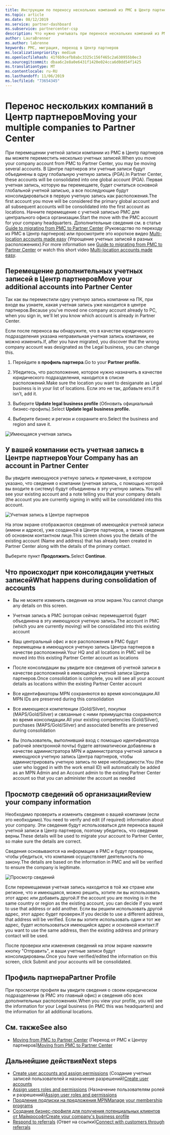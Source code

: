 ```yaml
---
title: Инструкции по переносу нескольких компаний из PMC в Центр партнеров | Центр партнеров
ms.topic: article
ms.date: 08/12/2019
ms.service: partner-dashboard
ms.subservice: partnercenter-csp
description: Что нужно учитывать при переносе нескольких компаний из PMC в Центр партнеров
author: LauraBrenner
ms.author: labrenne
keywords: PMC, миграция, переход в Центр партнеров
ms.localizationpriority: medium
ms.openlocfilehash: 41f6b9cefb8abc3325c156f465c2a630955b0ec3
ms.sourcegitcommit: dbaa6c2e8a0e6431f1420e024cca6d0dd54f1425
ms.translationtype: MT
ms.contentlocale: ru-RU
ms.lasthandoff: 11/06/2019
ms.locfileid: "73654345"
---
```

# <a name="moving-your-multiple-companies-to-partner-center"></a><span data-ttu-id="17782-104">Перенос нескольких компаний в Центр партнеров</span><span class="sxs-lookup"><span data-stu-id="17782-104">Moving your multiple companies to Partner Center</span></span>

<span data-ttu-id="17782-105">При перемещении учетной записи компании из PMC в Центр партнеров вы можете переместить несколько учетных записей.</span><span class="sxs-lookup"><span data-stu-id="17782-105">When you move your company account from PMC to Partner Center, you may be moving several accounts.</span></span> <span data-ttu-id="17782-106">В Центре партнеров эти учетные записи будут объединены в одну глобальную учетную запись (PGA).</span><span class="sxs-lookup"><span data-stu-id="17782-106">In Partner Center, these accounts will be consolidated into one global account (PGA).</span></span> <span data-ttu-id="17782-107">Первая учетная запись, которую вы перемещаете, будет считаться основной глобальной учетной записью, а все последующие будут консолидироваться в первую учетную запись как расположения.</span><span class="sxs-lookup"><span data-stu-id="17782-107">The first account you move will be considered the primary global account and all subsequent accounts will be consolidated into the first account as locations.</span></span> <span data-ttu-id="17782-108">Начните перемещение с учетной записью PMC для центрального офиса организации.</span><span class="sxs-lookup"><span data-stu-id="17782-108">Start the move with the PMC account for your company headquarters.</span></span> <span data-ttu-id="17782-109">Дополнительные сведения см. в статье [Guide to migrating from PMC to Partner Center](guide-to-migration.md) (Руководство по переходу из PMC в Центр партнеров) или просмотрите это короткое видео [Multi-location accounts made easy](https://vimeo.com/290335248) (Упрощение учетных записей в разных расположениях).</span><span class="sxs-lookup"><span data-stu-id="17782-109">For more information see [Guide to migrating from PMC to Partner Center](guide-to-migration.md) or watch this short video [Multi-location accounts made easy](https://vimeo.com/290335248).</span></span>

## <a name="move-your-additional-accounts-into-partner-center"></a><span data-ttu-id="17782-110">Перемещение дополнительных учетных записей в Центр партнеров</span><span class="sxs-lookup"><span data-stu-id="17782-110">Move your additional accounts into Partner Center</span></span> 

<span data-ttu-id="17782-111">Так как вы переместили одну учетную запись компании на ПК, при входе вы узнаете, какая учетная запись уже находится в центре партнеров.</span><span class="sxs-lookup"><span data-stu-id="17782-111">Because you've moved one company account already to PC, when you sign in, we'll let you know which account is already in Partner Center.</span></span> 


<span data-ttu-id="17782-112">Если после переноса вы обнаружите, что в качестве юридического подразделения указана неправильная учетная запись компании, ее можно изменить.</span><span class="sxs-lookup"><span data-stu-id="17782-112">If, after you have migrated, you discover that the wrong company account was designated as the Legal business, you can change this.</span></span>

1. <span data-ttu-id="17782-113">Перейдите в **профиль партнера**.</span><span class="sxs-lookup"><span data-stu-id="17782-113">Go to your **Partner profile.**</span></span>

2. <span data-ttu-id="17782-114">Убедитесь, что расположение, которое нужно назначить в качестве юридического подразделения, находится в списке расположений.</span><span class="sxs-lookup"><span data-stu-id="17782-114">Make sure the location you want to desiganate as Legal business is in your list of locations.</span></span> <span data-ttu-id="17782-115">Если это не так, добавьте его.</span><span class="sxs-lookup"><span data-stu-id="17782-115">If it isn't, add it.</span></span>

3. <span data-ttu-id="17782-116">Выберите **Update legal business profile** (Обновить официальный бизнес-профиль).</span><span class="sxs-lookup"><span data-stu-id="17782-116">Select **Update legal business profile.**</span></span>

4. <span data-ttu-id="17782-117">Выберите бизнес и регион и сохраните его.</span><span class="sxs-lookup"><span data-stu-id="17782-117">Select the business and region and save it.</span></span>

![Имеющаяся учетная запись](images/migration/accountwithus.png)

## <a name="your-company-has-an-account-in-partner-center"></a><span data-ttu-id="17782-119">У вашей компании есть учетная запись в Центре партнеров</span><span class="sxs-lookup"><span data-stu-id="17782-119">Your Company has an account in Partner Center</span></span>

<span data-ttu-id="17782-120">Вы увидите имеющуюся учетную запись и примечание, в котором указано, что сведения о компании (учетная запись, с помощью которой вы входите в систему) будут объединены в эту учетную запись.</span><span class="sxs-lookup"><span data-stu-id="17782-120">You will see your existing account and a note telling you that your company details (the account you are currently signing in with) will be consolidated into this account.</span></span>

![Учетная запись в Центре партнеров](images/migration/existingaccount2.png)

<span data-ttu-id="17782-122">На этом экране отображаются сведения об имеющейся учетной записи (имени и адресе), уже созданной в Центре партнеров, а также сведения об основном контактном лице.</span><span class="sxs-lookup"><span data-stu-id="17782-122">This screen shows you the details of the existing account (Name and address) that has already been created in Partner Center along with the details of the primary contact.</span></span> 

<span data-ttu-id="17782-123">Выберите пункт **Продолжить**.</span><span class="sxs-lookup"><span data-stu-id="17782-123">Select **Continue**.</span></span>

## <a name="what-happens-during-consolidation-of-accounts"></a><span data-ttu-id="17782-124">Что происходит при консолидации учетных записей</span><span class="sxs-lookup"><span data-stu-id="17782-124">What happens during consolidation of accounts</span></span>

- <span data-ttu-id="17782-125">Вы не можете изменить сведения на этом экране.</span><span class="sxs-lookup"><span data-stu-id="17782-125">You cannot change any details on this screen.</span></span> 

- <span data-ttu-id="17782-126">Учетная запись в PMC (которая сейчас перемещается) будет объединена в эту имеющуюся учетную запись.</span><span class="sxs-lookup"><span data-stu-id="17782-126">The account in PMC (which you are currently moving) will be consolidated into this existing account</span></span> 

- <span data-ttu-id="17782-127">Ваш центральный офис и все расположения в PMC будут перемещены в имеющуюся учетную запись Центра партнеров в качестве расположений.</span><span class="sxs-lookup"><span data-stu-id="17782-127">Your HQ and all locations in PMC will be moved into this existing Partner Center account as locations</span></span>

- <span data-ttu-id="17782-128">После консолидации вы увидите все сведения об учетной записи в качестве расположений в имеющейся учетной записи Центра партнеров.</span><span class="sxs-lookup"><span data-stu-id="17782-128">Once consolidation is complete, you will see all your account details as locations within the existing Partner Center account</span></span> 

- <span data-ttu-id="17782-129">Все идентификаторы MPN сохраняются во время консолидации.</span><span class="sxs-lookup"><span data-stu-id="17782-129">All MPN IDs are preserved during this consolidation</span></span>

- <span data-ttu-id="17782-130">Все имеющиеся компетенции (Gold/Silver), покупки (MAPS/Gold/Silver) и связанные с ними преимущества сохраняются во время консолидации.</span><span class="sxs-lookup"><span data-stu-id="17782-130">All your existing competencies (Gold/Silver), purchases (MAPS/Gold/Silver) and associated benefits are preserved during consolidation</span></span>

- <span data-ttu-id="17782-131">Вы (пользователь, выполнивший вход с помощью идентификатора рабочей электронной почты) будете автоматически добавлены в качестве администратора MPN и администратора учетной записи в имеющуюся учетную запись Центра партнеров, чтобы администрировать учетную запись по мере необходимости.</span><span class="sxs-lookup"><span data-stu-id="17782-131">You (the user who logged in with the work email ID) will automatically be added as an MPN Admin and an Account admin to the existing Partner Center account so that you can administer the account as needed</span></span> 


## <a name="review-your-company-information"></a><span data-ttu-id="17782-132">Просмотр сведений об организации</span><span class="sxs-lookup"><span data-stu-id="17782-132">Review your company information</span></span>

<span data-ttu-id="17782-133">Необходимо проверить и изменить сведения о вашей компании (если это необходимо).</span><span class="sxs-lookup"><span data-stu-id="17782-133">You need to verify and edit (if required) information about your company.</span></span> <span data-ttu-id="17782-134">Эти сведения будут использоваться для переноса вашей учетной записи в Центр партнеров, поэтому убедитесь, что сведения верны.</span><span class="sxs-lookup"><span data-stu-id="17782-134">These details will be used to migrate your account to Partner Center, so make sure the details are correct.</span></span> 

<span data-ttu-id="17782-135">Сведения основываются на информации в PMC и будут проверены, чтобы убедиться, что компания осуществляет деятельность по закону.</span><span class="sxs-lookup"><span data-stu-id="17782-135">The details are based on the information in PMC and will be verified to ensure the company is legitimate.</span></span> 

![Просмотр сведений](images/migration/review.png)

<span data-ttu-id="17782-137">Если перемещаемая учетная запись находится в той же стране или регионе, что и имеющаяся, можно решить, хотите ли вы использовать этот адрес или добавить другой.</span><span class="sxs-lookup"><span data-stu-id="17782-137">If the account you are moving is in the same country or region as the existing account, you can decide if you want to use that address or add another.</span></span> <span data-ttu-id="17782-138">Если вы решили использовать другой адрес, этот адрес будет проверен.</span><span class="sxs-lookup"><span data-stu-id="17782-138">If you decide to use a different address, that address will be verified.</span></span> <span data-ttu-id="17782-139">Если вы хотите использовать один и тот же адрес, будет использоваться имеющийся адрес и основной контакт.</span><span class="sxs-lookup"><span data-stu-id="17782-139">If you want to use the same address, then the existing address and primary contact will be used.</span></span>

<span data-ttu-id="17782-140">После проверки или изменения сведений на этом экране нажмите кнопку "Отправить", и ваши учетные записи будут консолидированы.</span><span class="sxs-lookup"><span data-stu-id="17782-140">Once you have verified/edited the information on this screen, click Submit and your accounts will be consolidated.</span></span>

## <a name="partner-profile"></a><span data-ttu-id="17782-141">Профиль партнера</span><span class="sxs-lookup"><span data-stu-id="17782-141">Partner Profile</span></span>

<span data-ttu-id="17782-142">При просмотре профиля вы увидите сведения о своем юридическом подразделении (в PMC это главный офис) и сведения обо всех дополнительных расположениях.</span><span class="sxs-lookup"><span data-stu-id="17782-142">When you view your profile, you will see the information for your Legal business (in PMC this was headquarters) and the information for all additional locations.</span></span>

## <a name="see-also"></a><span data-ttu-id="17782-143">См. также</span><span class="sxs-lookup"><span data-stu-id="17782-143">See also</span></span>

- <span data-ttu-id="17782-144">[Moving from PMC to Partner Center](move-pmc-pc-map.md) (Переход от PMC к Центру партнеров)</span><span class="sxs-lookup"><span data-stu-id="17782-144">[Moving from PMC to Partner Center](move-pmc-pc-map.md)</span></span>

## <a name="next-steps"></a><span data-ttu-id="17782-145">Дальнейшие действия</span><span class="sxs-lookup"><span data-stu-id="17782-145">Next steps</span></span>

- <span data-ttu-id="17782-146">[Create user accounts and assign permissions](create-user-accounts-and-set-permissions.md) (Создание учетных записей пользователей и назначение разрешений)</span><span class="sxs-lookup"><span data-stu-id="17782-146">[Create user accounts ](create-user-accounts-and-set-permissions.md)</span></span>
- <span data-ttu-id="17782-147">[Assign users roles and permissions](permissions-overview.md) (Назначение пользователям ролей и разрешений)</span><span class="sxs-lookup"><span data-stu-id="17782-147">[Assign user roles and permissions](permissions-overview.md)</span></span>
- [<span data-ttu-id="17782-148">Продление подписки на предложения MPN</span><span class="sxs-lookup"><span data-stu-id="17782-148">Manage your membership programs</span></span>](renew-mpn-offers.md)
- [<span data-ttu-id="17782-149">Создание бизнес-профиля для получения потенциальных клиентов от Майкрософт</span><span class="sxs-lookup"><span data-stu-id="17782-149">Create your company's business profile</span></span>](create-a-marketing-profile.md)
- <span data-ttu-id="17782-150">[Respond to referrals](responding-to-referrals.md) (Ответ на ссылки)</span><span class="sxs-lookup"><span data-stu-id="17782-150">[Connect with customers through referrals](responding-to-referrals.md)</span></span>
